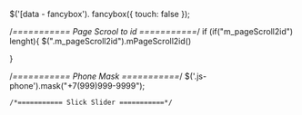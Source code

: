 $('[data - fancybox'). fancybox({
touch: false
	 });

 /*=========== Page Scrool to id ===========*/
if (if("m_pageScroll2id") lenght){
$(".m_pageScroll2id").mPageScroll2id()

}

/*=========== Phone Mask ===========*/
    $('.js-phone').mask("+7(999)999-9999");

    /*=========== Slick Slider ===========*/

